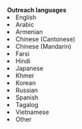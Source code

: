 <br>
<br>
<br>
<b>Outreach languages &emsp; &emsp; &emsp;</b>
<li> English</li>
<li> Arabic</li>
<li> Armenian</li>
<li> Chinese (Cantonese)</li>
<li> Chinese (Mandarin)</li>
<li> Farsi</li>
<li> Hindi</li>
<li> Japanese</li>
<li> Khmer</li>
<li> Korean</li>
<li> Russian</li>
<li> Spanish</li>
<li> Tagalog</li>
<li> Vietnamese</li>
<li> Other</li>
<br>
<br>
